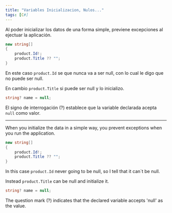 ```yaml
---
title: "Variables Inicializacion, Nulos..."
tags: [C#]
---
```


Al poder inicializar los datos de una forma simple, previene excepciones al ejectuar la aplicación.

```csharp
new string[]
{
    product.Id!;
    product.Title ?? "";
}
```

En este caso `product.Id` se que nunca va a ser null, con lo cual le digo que no puede ser null.

En cambio `product.Title` si puede ser null y lo inicializo.


```csharp
string? name = null;
```

El signo de interrogación (?) establece que la variable declarada acepta `null` como valor.

---

When you initialize the data in a simple way, you prevent exceptions when you run the application.

```csharp
new string[]
{
    product.Id!;
    product.Title ?? "";
}
```
In this case `product.Id` never going to be null, so I tell that it can`t be null.

Instead `product.Title` can be null and initialize it.

```csharp
string? name = null;
```
The question mark (?) indicates that the declared variable accepts 'null' as the value.





